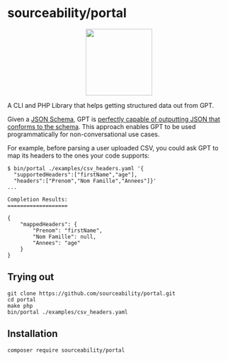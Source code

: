 # sourceability/portal

<p align="center">
<img src="https://user-images.githubusercontent.com/611271/227591267-815bc626-5a78-4332-9129-11b341b6d4ae.png" width="150" />
</p>

A CLI and PHP Library that helps getting structured data out from GPT.

Given a [JSON Schema][json_schema], GPT is [perfectly capable of outputting JSON that conforms to the schema][blog_gpt_json_schema].
This approach enables GPT to be used programmatically for non-conversational use cases.

For example, before parsing a user uploaded CSV, you could ask GPT to map its headers to the ones your code supports:
```
$ bin/portal ./examples/csv_headers.yaml '{
  "supportedHeaders":["firstName","age"], 
  "headers":["Prenom","Nom Famille","Annees"]}'
...

Completion Results:
===================

{
    "mappedHeaders": {
        "Prenom": "firstName",
        "Nom Famille": null,
        "Annees": "age"
    }
}
```

## Trying out

```
git clone https://github.com/sourceability/portal.git
cd portal
make php
bin/portal ./examples/csv_headers.yaml
```

## Installation

```
composer require sourceability/portal
```

[json_schema]: https://json-schema.org
[blog_gpt_json_schema]: https://blog.humphd.org/pouring-language-through-shape/
